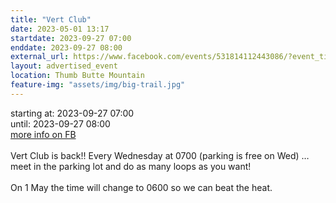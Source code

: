 ```yaml
---
title: "Vert Club"
date: 2023-05-01 13:17
startdate: 2023-09-27 07:00
enddate: 2023-09-27 08:00
external_url: https://www.facebook.com/events/531814112443086/?event_time_id=531814115776419
layout: advertised_event
location: Thumb Butte Mountain
feature-img: "assets/img/big-trail.jpg"
---
```


starting at: 2023-09-27 07:00<br>until: 2023-09-27 08:00<br><a href="https://www.facebook.com/events/531814112443086/?event_time_id=531814115776419">more info on FB</a><br><br>Vert Club is back!! Every Wednesday at 0700 (parking is free on Wed) … meet in the parking lot and do as many loops as you want!<br>
  <br>
  On 1 May the time will change to 0600 so we can beat the heat.<br>
  <br>
  
